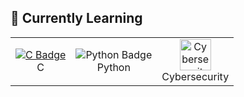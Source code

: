 ## 🚀 Currently Learning

<table>
  <tr>
    <td align="center">
      <a href="https://en.wikipedia.org/wiki/C_(programming_language)" target="_blank" rel="noopener noreferrer nofollow">
        <img src="https://img.shields.io/badge/C-00599C?style=for-the-badge&logo=c&logoColor=white" alt="C Badge"/>
      </a>
      <br/>C
    </td>
    <td align="center">
      <img src="https://img.shields.io/badge/Python-14354C?style=for-the-badge&logo=python&logoColor=white" alt="Python Badge"/>
      <br/>Python
    </td>
    <td align="center">
      <img src="https://img.icons8.com/ios-filled/50/000000/hacker.png" width="50" alt="Cybersecurity"/>
      <br/>Cybersecurity
    </td>
  </tr>
</table>
